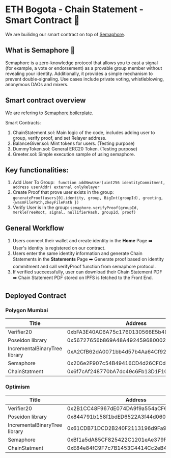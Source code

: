 # ETH Bogota - Chain Statement - Smart Contract 📝

We are builidng our smart contract on top of [Semaphore](https://semaphore.appliedzkp.org/).

## What is Semaphore 🐉

Semaphore is a zero-knowledge protocol that allows you to cast a signal (for example, a vote or endorsement) as a provable group member without revealing your identity. Additionally, it provides a simple mechanism to prevent double-signaling. Use cases include private voting, whistleblowing, anonymous DAOs and mixers.

## Smart contract overview

We are refering to [Semaphore boilerplate](https://github.com/semaphore-protocol/boilerplate).

Smart Contracts:

1. ChainStatement.sol: Main logic of the code, includes adding user to group, verify proof, and set Relayer address.
2. BalanceGiver.sol: Mint tokens for users. (Testing purpose)
3. DummyToken.sol: General ERC20 Token. (Testing purpose)
4. Greeter.sol: Simple execution sample of using semaphore.

## Key functionalities:

1. Add User To Group: ` function addNewUser(uint256 identityCommitment, address userAddr) external onlyRelayer`
2. Create Proof that prove user exists in the group: `generateProof(users[0].identity, group, BigInt(groupId), greeting, {wasmFilePath,zkeyFilePath })`
3. Verify User is in the group: `semaphore.verifyProof(groupId, merkleTreeRoot, signal, nullifierHash, groupId, proof)`

## General Workflow

1. Users connect their wallet and create identity in the **Home** Page ➡️ User's identity is registered on our contract.
2. Users enter the same identity information and generate Chain Statements in the **Statements** Page ➡️ Generate proof based on identity commitment and call verifyProof function from semaphore protocol.
3. If verified succeessfully, user can download their Chain Statement PDF ➡️ Chain Statement PDF stored on IPFS is fetched to the Front End.

## Deployed Contract

### Polygon Mumbai

| Title                         | Address                                    |
| ----------------------------- | ------------------------------------------ |
| Verifier20                    | 0xbFA3E40AC6A75c1760130566E5b4DC5EB8890eaC |
| Poseidon library              | 0x56727656b869A48A4924596800020B9b500CB0fC |
| IncrementalBinaryTree library | 0xA2CfB62dA0071bb4d57b4Aa64Cf920a35CA99fDD |
| Semaphore                     | 0x206e2F907c54B49416CD4d26CFCdCa656E528dD2 |
| ChainStatment                 | 0x6f7cAf248770bA7dc49c6Fb13D1F10658758BED3 |

### Optimism

| Title                         | Address                                    |
| ----------------------------- | ------------------------------------------ |
| Verifier20                    | 0x2B1CC48F967dE074DA9f9a554aCF63f0789AACcE |
| Poseidon library              | 0x844791b158f1bdED6522A3f44d060F7b8269Ab96 |
| IncrementalBinaryTree library | 0x61CDB71DCD2B240F2113196d9Fa9bd1E3eF0C0E2 |
| Semaphore                     | 0xBf1a5dA85CF825422C1201eAe379FAB451002677 |
| ChainStatment                 | 0xE84e84fC9F7c7B1453C4414Cc2eB437D8A89e1dE |
